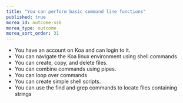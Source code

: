 ```yaml
---
title: "You can perform basic command line functions"
published: true
morea_id: outcome-ssb
morea_type: outcome
morea_sort_order: 31
---
```


* You have an account on Koa and can login to it.
* You can navigate the Koa linux environment using shell commands
* You can create, copy, and delete files.
* You can combine commands using pipes.
* You can loop over commands
* You can create simple shell scripts.
* You can use the find and grep commands to locate files containing strings
